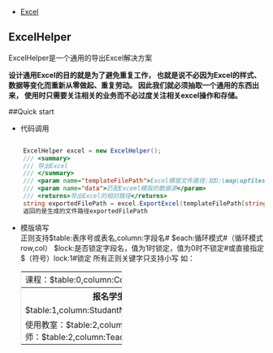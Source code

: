 + [Excel](Excel.md)

## ExcelHelper


ExcelHelper是一个通用的导出Excel解决方案

**设计通用Excel的目的就是为了避免重复工作，
也就是说不必因为Excel的样式、
数据等变化而重新从零做起、重复劳动。
因此我们就必须抽取一个通用的东西出来，
使用时只需要关注相关的业务而不必过度关注相关excel操作和存储。**

##Quick start

+ 代码调用
```C#  

	ExcelHelper excel = new ExcelHelper();
	/// <summary>
	/// 导出Excel
	/// </summary>
	/// <param name="templateFilePath">Excel模版文件路径:如D:\map\upfiles\temp.xls</param>
	/// <param name="data">匹配Exceml模版的数据源</param>
	/// <returns>导出Excel的相对路径</returns>
	string exportedFilePath = excel.ExportExcel(templateFilePath[string], data[DataSet]);
	返回的是生成的文件路径exportedFilePath
```


+ 模版填写    
   正则支持$table:表序号或表名,column:字段名#
           $each:循环模式#（循环模式row,col）
           $lock:是否锁定字段名，值为1时锁定，值为0时不锁定#或直接指定$（符号）lock:1#锁定
   所有正则关键字只支持小写
   如：

   <table style="width:200px;border:1px solid #e1e1e1;">
	<tr>
		<td colspan="3">课程：$table:0,column:CourseName# 课时：$table:0,column:Period#</td>
	</tr>
	<tr>
		<th>报名学生</th>
		<th>班级</th>
		<th>专业</th>
	</tr>
	<tr>
		<td>$table:1,column:StudantName#$each:row#</td>
		<td>$table:1,column:Class#$each:row#</td>
		<td>$table:1,column:Major#$each:row#</td>
	</tr>
	<tr>
		<td>使用教室：$table:2,column:ClassRoom# 教师：$table:2,column:Teacher#$each:col#</td>
		<td></td>
		<td></td>
	<tr>
	</table>   
